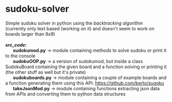 # sudoku-solver
Simple sudoku solver in python using the <i>backtracking algorithm</i><br/>
(currently only text based (working on it) and doesn't seem to work on boards larger than 9x9)<br/><br/>
<i><b>src_code:</b></i><br/>
&nbsp;&nbsp;&nbsp;&nbsp;&nbsp;&nbsp;<b>sudokumod.py</b>    -> module containing methods to solve sudoku or print it to the console<br/>
&nbsp;&nbsp;&nbsp;&nbsp;&nbsp;&nbsp;<b>sudokuOOP.py</b>    -> a version of sudokumod, but inside a class SudokuBoard containing the given board and a function solving or printing it (the other stuff as well but it's private)<br/>
&nbsp;&nbsp;&nbsp;&nbsp;&nbsp;&nbsp;<b>sudokuboards.py</b> -> module containing a couple of example boards and a function generating them using this API: https://github.com/berto/sugoku<br/>
&nbsp;&nbsp;&nbsp;&nbsp;&nbsp;&nbsp;<b>takeJsonMod.py</b>  -> module containing functions extracting json data from APIs and converting them to python data structures
